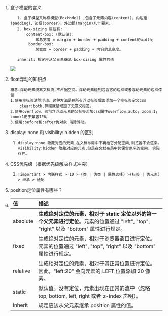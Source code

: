 1. 盒子模型的含义

   ```
      1. 盒子模型又称框模型(BoxModel) ,包含了元素内容(content)、内边距(padding)、边框(border)、外边距(margin)几个要素;
      2. box-sizing 属性有:
          content-box: (默认值):
              即总宽度 = margin + border + padding + content的width;
          ￼border-box: 
              总宽度 = border + padding + 内容的总宽度。

      inherit: 规定应从父元素继承 box-sizing 属性的值
   ```

   ![](http://www.runoob.com/images/box-model.gif)

2. float浮动的知识点

   ```
   概念:浮动元素脱离文档流,不占据空间。浮动元素碰到包含它的边框或者浮动元素的边框停留
   1.使用空标签清除浮动。这种方法是在所有浮动标签后面添加一个空标签定义css 
       clear:both.弊端就是增加了无意义标签。
   2.使用overflow。给包含浮动元素的父标签添加css属性overflow:auto; zoom:1; zoom:1用于兼容IE6。
   3.使用:before和:after伪对象 清除浮动。
   ```

3. display: none 和 visibility: hidden 的区别

   1. ```
      display:none 隐藏对应的元素,在文档布局中不再给它分配空间,浏览器不会渲染。
      visibility:hidden 隐藏对应的元素,但是在文档布局中仍保留原来的空间, 实际存在。
      ```

4. CSS优先级（根据优先级解决样式冲突）

   1. ```
      !important > 内联样式 > ID > (类 | 伪类 | 属性选择) >(标签 | 伪元素) > 继承 > 通配
      ```

5. position定位属性有哪些？

6. | 值 | 描述 |
   | :--- | :--- |
   | absolute | **生成绝对定位的元素，相对于 static 定位以外的第一个父元素进行定位**。元素的位置通过 "left", "top", "right" 以及 "bottom" 属性进行规定。 |
   | fixed | 生成绝对定位的元素，相对于浏览器窗口进行定位。元素的位置通过 "left", "top", "right" 以及 "bottom" 属性进行规定。 |
   | relative | 生成相对定位的元素，相对于其正常位置进行定位。因此，"left:20" 会向元素的 LEFT 位置添加 20 像素。 |
   | static | 默认值。没有定位，元素出现在正常的流中（忽略 top, bottom, left, right 或者 z-index 声明）。 |
   | inherit | 规定应该从父元素继承 position 属性的值。 |




